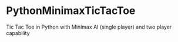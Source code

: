 # PythonMinimaxTicTacToe
Tic Tac Toe in Python with Minimax AI (single player) and two player capability 
